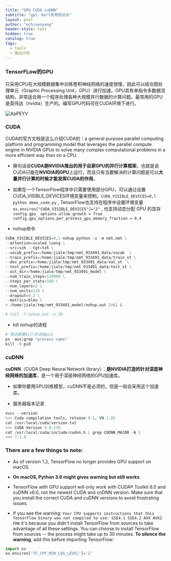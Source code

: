 ```yaml
---
title: "GPU CUDA cuDNN"
subtitle: "gpt、bert先导知识点"
layout: post
author: "echisenyang"
header-style: text
hidden: true
catalog: true
tags:
  - tools
  - 输出计划
---
```




### TensorFLow的GPU

只采用CPU在大规模数据集中训练卷积神经网络的速度很慢，因此可以结合图处理单元（Graphic Processing Unit，GPU）进行加速。GPU具有单指令多数据流结构，非常适合用一个程序处理各种大规模并行数据的计算问题。最常用的GPU是英伟达（nvidia）生产的。编写GPU代码可在CUDA环境下进行。

![ApPEYV](https://gitee.com/echisenyang/GiteeForUpicUse/raw/master/uPic/ApPEYV.png)



### CUDA

CUDA的官方文档是这么介绍CUDA的：a general purpose parallel computing platform and programming model that leverages the parallel compute engine in NVIDIA GPUs to solve many complex computational problems in a more efficient way than on a CPU.

- 换句话说**CUDA是NVIDIA推出的用于自家GPU的并行计算框架**，也就是说CUDA只能在**NVIDIA的GPU**上运行，而且只有当要解决的计算问题是可以**大量并行计算的时候才能发挥CUDA的作用**。

- 如果在一个TensorFlow程序中只需要使用部分GPU，可以通过设置CUDA_VISIBLE_DEVICES环境变量来控制。`CUDA_VISIBLE_DEVICES=O,l python demo_code.py` , TensorFlow也支持在程序中设置环境变量 `os.environ["CUDA_VISIBLE_DEVICES"]="2"` , 也支持动态分配 GPU 的显存 `config.gpu_ options.allow_growth = True` `config.gpu_options.per_process_gpu_memory_fraction = 0.4` 

- nohup命令

```python
CUDA_VISIBLE_DEVICES=0,1 nohup python -u -m nmt.nmt \
--attention=scaled_luong \
--src=szh --tgt=tzh \
--vocab_prefix=/home/jiale/tmp/nmt_933491_data/vocab  \
--train_prefix=/home/jiale/tmp/nmt_933491_data/train_st \
--dev_prefix=/home/jiale/tmp/nmt_933491_data/val_st  \
--test_prefix=/home/jiale/tmp/nmt_933491_data/test_st \
--out_dir=/home/jiale/tmp/nmt_933491_model \
--num_train_steps=120000 \
--steps_per_stats=100 \
--num_layers=2 \
--num_units=128 \
--dropout=0.2 \
--metrics=bleu \
> /home/jiale/tmp/nmt_933491_model/nohup.out 2>&1 &

# tail -f nohup.out -n 30
```

- kill nohup的进程

```python
# 筛选需要kill的进程pid
ps -aux|grep "process name"
kill -9 pid
```



### cuDNN

**cuDNN**（CUDA Deep Neural Network library）：**是NVIDIA打造的针对深度神经网络的加速库**，是一个用于深层神经网络的GPU加速库。

- 如果你要用GPU训练模型，cuDNN不是必须的，但是一般会采用这个加速库。

- 服务器版本记录

```python
nvcc --version
>>> Cuda compilation tools, release 9.1, V9.1.85
cat /usr/local/cuda/version.txt
>>> CUDA Version 9.0.176
cat /usr/local/cuda/include/cudnn.h | grep CUDNN_MAJOR -A 2
>>> 7.1.4
```



### There are a few things to note:

- As of version 1.2, TensorFlow no longer provides GPU support on macOS.

- **On macOS, Python 3.6 might gives warning but still works**.

- TensorFlow with GPU support will only work with CUDA® Toolkit 8.0 and cuDNN v6.0, not the newest CUDA and cnDNN version. Make sure that you install the correct CUDA and cuDNN versions to avoid frustrating issues.

- If you see the warning: `Your CPU supports instructions that this TensorFlow binary was not compiled to use: SSE4.1 SSE4.2 AVX AVX2 FMA` it's because you didn't install TensorFlow from sources to take advantage of all these settings. You can choose to install TensorFlow from sources -- the process might take up to 30 minutes. **To silence the warning**, add this before importing TensorFlow:

```python
import os
os.environ['TF_CPP_MIN_LOG_LEVEL']='2'
```



